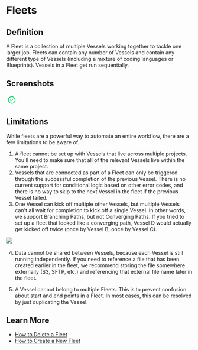 # Fleets

## Definition

A Fleet is a collection of multiple Vessels working together to tackle one larger job. Fleets can contain any number of Vessels and contain any different type of Vessels \(including a mixture of coding languages or Blueprints\). Vessels in a Fleet get run sequentially.

## Screenshots

![](../.gitbook/assets/image%20%2863%29.png)

## **Limitations**

While fleets are a powerful way to automate an entire workflow, there are a few limitations to be aware of.

1. A fleet cannot be set up with Vessels that live across multiple projects. You'll need to make sure that all of the relevant Vessels live within the same project.
2. Vessels that are connected as part of a Fleet can only be triggered through the successful completion of the previous Vessel. There is no current support for conditional logic based on other error codes, and there is no way to skip to the next Vessel in the fleet if the previous Vessel failed.
3. One Vessel can kick off multiple other Vessels, but multiple Vessels can't all wait for completion to kick off a single Vessel. In other words, we support Branching Paths, but not Converging Paths.  If you tried to set up a fleet that looked like a converging path, Vessel D would actually get kicked off twice \(once by Vessel B, once by Vessel C\).

![](https://downloads.intercomcdn.com/i/o/164737155/50f9237b20a33a4d5e7fa2ea/paths.png)

4. Data cannot be shared between Vessels, because each Vessel is still running independently. If you need to reference a file that has been created earlier in the fleet, we recommend storing the file somewhere externally \(S3, SFTP, etc.\) and referencing that external file name later in the fleet.

5. A Vessel cannot belong to multiple Fleets. This is to prevent confusion about start and end points in a Fleet. In most cases, this can be resolved by just duplicating the Vessel.

## Learn More

* [How to Delete a Fleet](../how-tos/fleets/how-to-delete-a-fleet.md)
* [How to Create a New Fleet](../how-tos/fleets/how-to-create-a-new-fleet.md)

